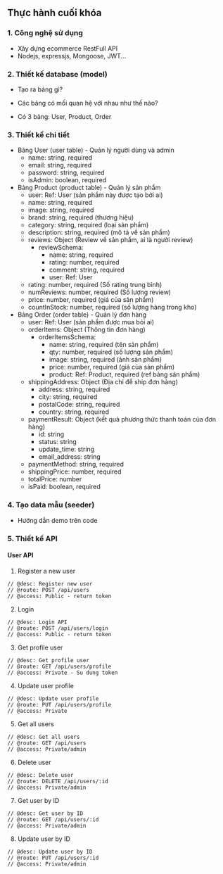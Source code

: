 ## Thực hành cuối khóa

### 1. Công nghệ sử dụng
- Xây dựng ecommerce RestFull API
- Nodejs, expressjs, Mongoose, JWT...

### 2. Thiết kế database (model) 

- Tạo ra bảng gì?
- Các bảng có mối quan hệ với nhau như thế nào?

- Có 3 bảng: User, Product, Order

### 3. Thiết kế chi tiết

- Bảng User (user table) - Quản lý người dùng và admin
  - name: string, required
  - email: string, required
  - password: string, required
  - isAdmin: boolean, required
- Bảng Product (product table) - Quản lý sản phẩm
  - user: Ref: User (sản phẩm này được tạo bởi ai)
  - name: string, required
  - image: string, required
  - brand: string, required (thương hiệu)
  - category: string, required (loại sản phẩm)
  - description: string, required (mô tả về sản phẩm)
  - reviews: Object (Review về sản phẩm, ai là người review)
     - reviewSchema:
       - name: string, required
       - rating: number, required
       - comment: string, required
       - user: Ref: User
  - rating: number, required (Số rating trung bình)
  - numReviews: number, required (Số lượng review)
  - price: number, required (giá của sản phẩm)
  - countInStock: number, required (số lượng hàng trong kho)
- Bảng Order (order table) - Quản lý đơn hàng
  - user: Ref: User (sản phẩm được mua bỏi ai)
  - orderItems: Object (Thông tin đơn hàng)
    - orderItemsSchema:
      - name: string, required (tên sản phẩm)
      - qty: number, required (số lượng sản phẩm)
      - image: string, required (ảnh sản phẩm)
      - price: number, required (giá của sản phẩm)
      - product: Ref: Product, required (ref bảng sản phẩm)
  - shippingAddress: Object (Địa chỉ để ship đơn hàng)
      - address: string, required
      - city: string, required
      - postalCode: string, required
      - country: string, required
  - paymentResult: Object (kết quả phương thức thanh toán của đơn hàng)
      - id: string
      - status: string
      - update_time: string
      - email_address: string
  - paymentMethod: string, required
  - shippingPrice: number, required
  - totalPrice: number
  - isPaid: boolean, required

### 4. Tạo data mẫu (seeder)

- Hướng dẫn demo trên code


### 5. Thiết kế API

#### User API

1. Register a new user

```
// @desc: Register new user
// @route: POST /api/users
// @access: Public - return token
```

2. Login

```
// @desc: Login API
// @route: POST /api/users/login
// @access: Public - return token
```

3. Get profile user

```
// @desc: Get profile user
// @route: GET /api/users/profile
// @access: Private - Su dung token
```

4. Update user profile

```
// @desc: Update user profile
// @route: PUT /api/users/profile
// @access: Private
```

5. Get all users

```
// @desc: Get all users
// @route: GET /api/users
// @access: Private/admin
```

6. Delete user

```
// @desc: Delete user
// @route: DELETE /api/users/:id
// @access: Private/admin
```

7. Get user by ID

```
// @desc: Get user by ID
// @route: GET /api/users/:id
// @access: Private/admin
```

8. Update user by ID

```
// @desc: Update user by ID
// @route: PUT /api/users/:id
// @access: Private/admin
```